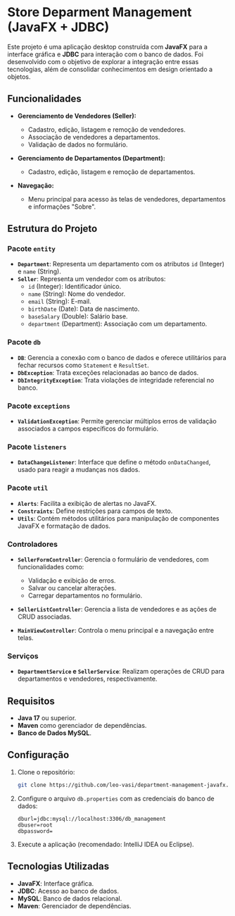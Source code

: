# Store Deparment Management (JavaFX + JDBC)

Este projeto é uma aplicação desktop construída com **JavaFX** para a interface gráfica e **JDBC** para interação com o banco de dados. Foi desenvolvido com o objetivo de explorar a integração entre essas tecnologias, além de consolidar conhecimentos em design orientado a objetos.

## Funcionalidades

- **Gerenciamento de Vendedores (Seller):**
  - Cadastro, edição, listagem e remoção de vendedores.
  - Associação de vendedores a departamentos.
  - Validação de dados no formulário.

- **Gerenciamento de Departamentos (Department):**
  - Cadastro, edição, listagem e remoção de departamentos.

- **Navegação:**
  - Menu principal para acesso às telas de vendedores, departamentos e informações "Sobre".

## Estrutura do Projeto

### Pacote `entity`
- **`Department`**: Representa um departamento com os atributos `id` (Integer) e `name` (String).
- **`Seller`**: Representa um vendedor com os atributos:
  - `id` (Integer): Identificador único.
  - `name` (String): Nome do vendedor.
  - `email` (String): E-mail.
  - `birthDate` (Date): Data de nascimento.
  - `baseSalary` (Double): Salário base.
  - `department` (Department): Associação com um departamento.

### Pacote `db`
- **`DB`**: Gerencia a conexão com o banco de dados e oferece utilitários para fechar recursos como `Statement` e `ResultSet`.
- **`DbException`**: Trata exceções relacionadas ao banco de dados.
- **`DbIntegrityException`**: Trata violações de integridade referencial no banco.

### Pacote `exceptions`
- **`ValidationException`**: Permite gerenciar múltiplos erros de validação associados a campos específicos do formulário.

### Pacote `listeners`
- **`DataChangeListener`**: Interface que define o método `onDataChanged`, usado para reagir a mudanças nos dados.

### Pacote `util`
- **`Alerts`**: Facilita a exibição de alertas no JavaFX.
- **`Constraints`**: Define restrições para campos de texto.
- **`Utils`**: Contém métodos utilitários para manipulação de componentes JavaFX e formatação de dados.

### Controladores
- **`SellerFormController`**: Gerencia o formulário de vendedores, com funcionalidades como:
  - Validação e exibição de erros.
  - Salvar ou cancelar alterações.
  - Carregar departamentos no formulário.

- **`SellerListController`**: Gerencia a lista de vendedores e as ações de CRUD associadas.

- **`MainViewController`**: Controla o menu principal e a navegação entre telas.

### Serviços
- **`DepartmentService` e `SellerService`**: Realizam operações de CRUD para departamentos e vendedores, respectivamente.

## Requisitos

- **Java 17** ou superior.
- **Maven** como gerenciador de dependências.
- **Banco de Dados MySQL**.

## Configuração

1. Clone o repositório:
   ```bash
   git clone https://github.com/leo-vasi/department-management-javafx.git
   ```

2. Configure o arquivo `db.properties` com as credenciais do banco de dados:
   ```properties
   dburl=jdbc:mysql://localhost:3306/db_management
   dbuser=root
   dbpassword=
   ```

3. Execute a aplicação (recomendado: IntelliJ IDEA ou Eclipse).


## Tecnologias Utilizadas

- **JavaFX**: Interface gráfica.
- **JDBC**: Acesso ao banco de dados.
- **MySQL**: Banco de dados relacional.
- **Maven**: Gerenciador de dependências.


